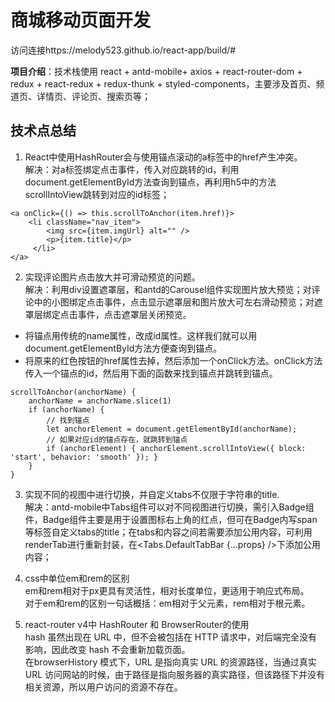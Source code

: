 # 商城移动页面开发
访问连接https://melody523.github.io/react-app/build/#

**项目介绍**：技术栈使用 react + antd-mobile+ axios + react-router-dom + redux + react-redux + redux-thunk + styled-components，主要涉及首页、频道页、详情页、评论页、搜索页等；

## 技术点总结
1. React中使用HashRouter会与使用锚点滚动的a标签中的href产生冲突。  
解决：对a标签绑定点击事件，传入对应跳转的id，利用document.getElementById方法查询到锚点，再利用h5中的方法scrollIntoView跳转到对应的id标签；
```
<a onClick={() => this.scrollToAnchor(item.href)}>
    <li className="nav_item">
    	<img src={item.imgUrl} alt="" />
    	<p>{item.title}</p>
     </li>
</a>
```

2. 实现评论图片点击放大并可滑动预览的问题。  
解决：利用div设置遮罩层，和antd的Carousel组件实现图片放大预览；对评论中的小图绑定点击事件，点击显示遮罩层和图片放大可左右滑动预览；对遮罩层绑定点击事件，点击遮罩层关闭预览。
* 将锚点用传统的name属性，改成id属性。这样我们就可以用document.getElementById方法方便查询到锚点。
* 将原来的红色按钮的href属性去掉，然后添加一个onClick方法。onClick方法传入一个锚点的id，然后用下面的函数来找到锚点并跳转到锚点。

```
scrollToAnchor(anchorName) {
    anchorName = anchorName.slice(1)
    if (anchorName) {
        // 找到锚点
        let anchorElement = document.getElementById(anchorName);
        // 如果对应id的锚点存在，就跳转到锚点
        if (anchorElement) { anchorElement.scrollIntoView({ block: 'start', behavior: 'smooth' }); }
    }
}
```

3. 实现不同的视图中进行切换，并自定义tabs不仅限于字符串的title.  
解决：antd-mobile中Tabs组件可以对不同视图进行切换，需引入Badge组件，Badge组件主要是用于设置图标右上角的红点，但可在Badge内写span等标签自定义tabs的title；在tabs和内容之间若需要添加公用内容，可利用 renderTab进行重新封装，在<Tabs.DefaultTabBar {...props} />下添加公用内容；  

4. css中单位em和rem的区别  
em和rem相对于px更具有灵活性，相对长度单位，更适用于响应式布局。  
对于em和rem的区别一句话概括：em相对于父元素，rem相对于根元素。  

5. react-router v4中 HashRouter 和 BrowserRouter的使用  
hash 虽然出现在 URL 中，但不会被包括在 HTTP 请求中，对后端完全没有影响，因此改变 hash 不会重新加载页面。  
在browserHistory 模式下，URL 是指向真实 URL 的资源路径，当通过真实 URL 访问网站的时候，由于路径是指向服务器的真实路径，但该路径下并没有相关资源，所以用户访问的资源不存在。


